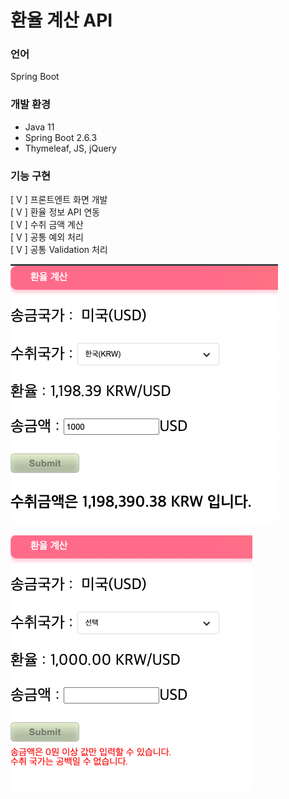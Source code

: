 # 환율 계산 API

### 언어
Spring Boot

### 개발 환경
- Java 11
- Spring Boot 2.6.3
- Thymeleaf, JS, jQuery

### 기능 구현
[ V ] 프론트엔트 화면 개발  
[ V ] 환율 정보 API 연동  
[ V ] 수취 금액 계산  
[ V ] 공통 예외 처리  
[ V ] 공통 Validation 처리  

![img.png](img.png)

![img_1.png](img_1.png)